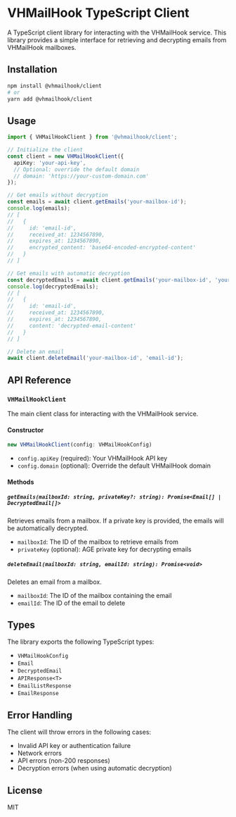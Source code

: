 # VHMailHook TypeScript Client

A TypeScript client library for interacting with the VHMailHook service. This library provides a simple interface for retrieving and decrypting emails from VHMailHook mailboxes.

## Installation

```bash
npm install @vhmailhook/client
# or
yarn add @vhmailhook/client
```

## Usage

```typescript
import { VHMailHookClient } from '@vhmailhook/client';

// Initialize the client
const client = new VHMailHookClient({
  apiKey: 'your-api-key',
  // Optional: override the default domain
  // domain: 'https://your-custom-domain.com'
});

// Get emails without decryption
const emails = await client.getEmails('your-mailbox-id');
console.log(emails);
// [
//   {
//     id: 'email-id',
//     received_at: 1234567890,
//     expires_at: 1234567890,
//     encrypted_content: 'base64-encoded-encrypted-content'
//   }
// ]

// Get emails with automatic decryption
const decryptedEmails = await client.getEmails('your-mailbox-id', 'your-age-private-key');
console.log(decryptedEmails);
// [
//   {
//     id: 'email-id',
//     received_at: 1234567890,
//     expires_at: 1234567890,
//     content: 'decrypted-email-content'
//   }
// ]

// Delete an email
await client.deleteEmail('your-mailbox-id', 'email-id');
```

## API Reference

### `VHMailHookClient`

The main client class for interacting with the VHMailHook service.

#### Constructor

```typescript
new VHMailHookClient(config: VHMailHookConfig)
```

- `config.apiKey` (required): Your VHMailHook API key
- `config.domain` (optional): Override the default VHMailHook domain

#### Methods

##### `getEmails(mailboxId: string, privateKey?: string): Promise<Email[] | DecryptedEmail[]>`

Retrieves emails from a mailbox. If a private key is provided, the emails will be automatically decrypted.

- `mailboxId`: The ID of the mailbox to retrieve emails from
- `privateKey` (optional): AGE private key for decrypting emails

##### `deleteEmail(mailboxId: string, emailId: string): Promise<void>`

Deletes an email from a mailbox.

- `mailboxId`: The ID of the mailbox containing the email
- `emailId`: The ID of the email to delete

## Types

The library exports the following TypeScript types:

- `VHMailHookConfig`
- `Email`
- `DecryptedEmail`
- `APIResponse<T>`
- `EmailListResponse`
- `EmailResponse`

## Error Handling

The client will throw errors in the following cases:

- Invalid API key or authentication failure
- Network errors
- API errors (non-200 responses)
- Decryption errors (when using automatic decryption)

## License

MIT 
